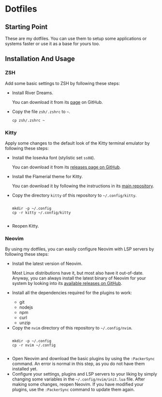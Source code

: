 <h1>Dotfiles</h1>
	<h2>Starting Point</h2>
		<p>These are my dotfiles. You can use them to setup some applications or systems faster or use it as a base for yours too.</p>
	<h2>Installation And Usage</h2>
		<h3>ZSH</h3>
			<p>Add some basic settings to ZSH by following these steps:</p>
				<ul>
					<li>Install River Dreams.</li>
						<p>You can download it from its <a href="https://github.com/skippyr/river_dreams">page</a> on GitHub.</p>
					<li>Copy the file <code>zsh/.zshrc</code> to <code>~</code>.</li>
						<pre><code>cp zsh/.zshrc ~</code></pre>
				</ul>
		<h3>Kitty</h3>
			<p>Apply some changes to the default look of the Kitty terminal emulator by following these steps:</p>
				<ul>
					<li>Install the Iosevka font (stylistic set <code>ss08</code>).</li>
						<p>You can download it from its <a href="https://github.com/be5invis/Iosevka/releases">releases page on GitHub</a>.</p>
					<li>Install the Flamerial theme for Kitty.</li>
						<p>You can download it by following the instructions in its <a href="https://github.com/skippyr/flamerial">main repository</a>.</p>
					<li>Copy the directory <code>kitty</code> of this repository to <code>~/.config/kitty</code>.</li>
						<pre><code>
mkdir -p ~/.config
cp -r kitty ~/.config/kitty
						</code></pre>
					<li>Reopen Kitty.</li>
				</ul>
		<h3>Neovim</h3>
			<p>By using my dotfiles, you can easily configure Neovim with LSP servers by following these steps:</p>
			<ul>
				<li>Install the latest version of Neovim.</li>
					<p>Most Linux distributions have it, but most also have it out-of-date. Anyway, you can always install the latest binary of Neovim for your system by looking into its <a href="https://github.com/neovim/neovim/releases">available releases on GitHub</a>.</p>
				<li>Install all the dependencies required for the plugins to work:</li>
					<ul>
						<li>git</li>
						<li>nodejs</li>
						<li>npm</li>
						<li>curl</li>
						<li>unzip</li>
					</ul>
				<li>Copy the <code>nvim</code> directory of this repository to <code>~/.config/nvim</code>.</li>
					<pre><code>
mkdir -p ~/.config
cp -r nvim ~/.config
					</code></pre>
				<li>Open Neovim and download the basic plugins by using the <code>:PackerSync</code> command. An error is normal in this step, as you do not have them installed yet.</li>
				<li>Configure your settings, plugins and LSP servers to your liking by simply changing some variables in the <code>~/.config/nvim/init.lua</code> file. After making some changes, reopen Neovim. If you have modified your plugins, use the <code>:PackerSync</code> command to update them again.</li>
			</ul>
